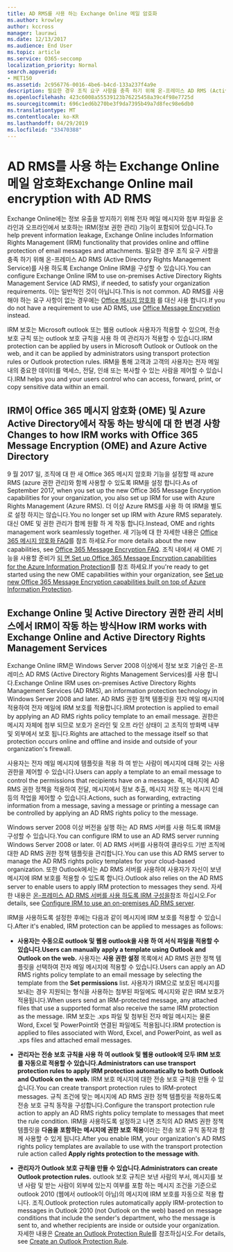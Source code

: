 ```yaml
---
title: AD RMS를 사용 하는 Exchange Online 메일 암호화
ms.author: krowley
author: kccross
manager: laurawi
ms.date: 12/13/2017
ms.audience: End User
ms.topic: article
ms.service: O365-seccomp
localization_priority: Normal
search.appverid:
- MET150
ms.assetid: 2c956776-0016-4be6-b4cd-133a237f4a9e
description: 필요한 경우 조직 요구 사항을 충족 하기 위해 온-프레미스 AD RMS (Active Directory Rights Management Service)를 사용 하도록 Exchange Online IRM을 구성할 수 있습니다. 이는 일반적인 것이 아닙니다. AD RMS를 사용 해야 하는 요구 사항이 없는 경우에는 Office 메시지 암호화를 대신 사용 합니다.
ms.openlocfilehash: 423c6008a55539123b76225458a39c4f98e7725d
ms.sourcegitcommit: 696c1ed6b270be3f9da7395b49a7d8fec98e6db0
ms.translationtype: MT
ms.contentlocale: ko-KR
ms.lasthandoff: 04/29/2019
ms.locfileid: "33470388"
---
```

# <a name="exchange-online-mail-encryption-with-ad-rms"></a><span data-ttu-id="e23f0-105">AD RMS를 사용 하는 Exchange Online 메일 암호화</span><span class="sxs-lookup"><span data-stu-id="e23f0-105">Exchange Online mail encryption with AD RMS</span></span>

<span data-ttu-id="e23f0-106">Exchange Online에는 정보 유출을 방지하기 위해 전자 메일 메시지와 첨부 파일을 온라인과 오프라인에서 보호하는 IRM(정보 권한 관리) 기능이 포함되어 있습니다.</span><span class="sxs-lookup"><span data-stu-id="e23f0-106">To help prevent information leakage, Exchange Online includes Information Rights Management (IRM) functionality that provides online and offline protection of email messages and attachments.</span></span> <span data-ttu-id="e23f0-107">필요한 경우 조직 요구 사항을 충족 하기 위해 온-프레미스 AD RMS (Active Directory Rights Management Service)를 사용 하도록 Exchange Online IRM을 구성할 수 있습니다.</span><span class="sxs-lookup"><span data-stu-id="e23f0-107">You can configure Exchange Online IRM to use on-premises Active Directory Rights Management Service (AD RMS), if needed, to satisfy your organization requirements.</span></span> <span data-ttu-id="e23f0-108">이는 일반적인 것이 아닙니다.</span><span class="sxs-lookup"><span data-stu-id="e23f0-108">This is not common.</span></span> <span data-ttu-id="e23f0-109">AD RMS를 사용 해야 하는 요구 사항이 없는 경우에는 [Office 메시지 암호화](ome.md) 를 대신 사용 합니다.</span><span class="sxs-lookup"><span data-stu-id="e23f0-109">If you do not have a requirement to use AD RMS, use [Office Message Encryption](ome.md) instead.</span></span> 

<span data-ttu-id="e23f0-110">IRM 보호는 Microsoft outlook 또는 웹용 outlook 사용자가 적용할 수 있으며, 전송 보호 규칙 또는 outlook 보호 규칙을 사용 하 여 관리자가 적용할 수 있습니다.</span><span class="sxs-lookup"><span data-stu-id="e23f0-110">IRM protection can be applied by users in Microsoft Outlook or Outlook on the web, and it can be applied by administrators using transport protection rules or Outlook protection rules.</span></span> <span data-ttu-id="e23f0-111">IRM을 통해 고객과 고객의 사용자는 전자 메일 내의 중요한 데이터를 액세스, 전달, 인쇄 또는 복사할 수 있는 사람을 제어할 수 있습니다.</span><span class="sxs-lookup"><span data-stu-id="e23f0-111">IRM helps you and your users control who can access, forward, print, or copy sensitive data within an email.</span></span>
  
## <a name="changes-to-how-irm-works-with-office-365-message-encryption-ome-and-azure-active-directory"></a><span data-ttu-id="e23f0-112">IRM이 Office 365 메시지 암호화 (OME) 및 Azure Active Directory에서 작동 하는 방식에 대 한 변경 사항</span><span class="sxs-lookup"><span data-stu-id="e23f0-112">Changes to how IRM works with Office 365 Message Encryption (OME) and Azure Active Directory</span></span>

<span data-ttu-id="e23f0-113">9 월 2017 일, 조직에 대 한 새 Office 365 메시지 암호화 기능을 설정할 때 azure RMS (azure 권한 관리)와 함께 사용할 수 있도록 IRM을 설정 합니다.</span><span class="sxs-lookup"><span data-stu-id="e23f0-113">As of September 2017, when you set up the new Office 365 Message Encryption capabilities for your organization, you also set up IRM for use with Azure Rights Management (Azure RMS).</span></span> <span data-ttu-id="e23f0-114">더 이상 Azure RMS를 사용 하 여 IRM을 별도로 설정 하지는 않습니다.</span><span class="sxs-lookup"><span data-stu-id="e23f0-114">You no longer set up IRM with Azure RMS separately.</span></span> <span data-ttu-id="e23f0-115">대신 OME 및 권한 관리가 함께 원활 하 게 작동 합니다.</span><span class="sxs-lookup"><span data-stu-id="e23f0-115">Instead, OME and rights management work seamlessly together.</span></span> <span data-ttu-id="e23f0-116">새 기능에 대 한 자세한 내용은 [Office 365 메시지 암호화 FAQ](https://support.office.com/article/0432dce9-d9b6-4e73-8a13-4a932eb0081e)를 참조 하세요.</span><span class="sxs-lookup"><span data-stu-id="e23f0-116">For more details about the new capabilities, see [Office 365 Message Encryption FAQ](https://support.office.com/article/0432dce9-d9b6-4e73-8a13-4a932eb0081e).</span></span> <span data-ttu-id="e23f0-117">조직 내에서 새 OME 기능을 사용할 준비가 [되 면 Set up Office 365 Message Encryption capabilities for the Azure Information Protection](https://support.office.com/article/7ff0c040-b25c-4378-9904-b1b50210d00e)를 참조 하세요.</span><span class="sxs-lookup"><span data-stu-id="e23f0-117">If you're ready to get started using the new OME capabilities within your organization, see [Set up new Office 365 Message Encryption capabilities built on top of Azure Information Protection](https://support.office.com/article/7ff0c040-b25c-4378-9904-b1b50210d00e).</span></span>
  
## <a name="how-irm-works-with-exchange-online-and-active-directory-rights-management-services"></a><span data-ttu-id="e23f0-118">Exchange Online 및 Active Directory 권한 관리 서비스에서 IRM이 작동 하는 방식</span><span class="sxs-lookup"><span data-stu-id="e23f0-118">How IRM works with Exchange Online and Active Directory Rights Management Services</span></span>

<span data-ttu-id="e23f0-119">Exchange Online IRM은 Windows Server 2008 이상에서 정보 보호 기술인 온-프레미스 AD RMS (Active Directory Rights Management Services)를 사용 합니다.</span><span class="sxs-lookup"><span data-stu-id="e23f0-119">Exchange Online IRM uses on-premises Active Directory Rights Management Services (AD RMS), an information protection technology in Windows Server 2008 and later.</span></span> <span data-ttu-id="e23f0-120">AD RMS 권한 정책 템플릿을 전자 메일 메시지에 적용하여 전자 메일에 IRM 보호를 적용합니다.</span><span class="sxs-lookup"><span data-stu-id="e23f0-120">IRM protection is applied to email by applying an AD RMS rights policy template to an email message.</span></span> <span data-ttu-id="e23f0-121">권한은 메시지 자체에 첨부 되므로 보호가 온라인 및 오프 라인 상태이 고 조직의 방화벽 내부 및 외부에서 보호 됩니다.</span><span class="sxs-lookup"><span data-stu-id="e23f0-121">Rights are attached to the message itself so that protection occurs online and offline and inside and outside of your organization's firewall.</span></span>
  
<span data-ttu-id="e23f0-122">사용자는 전자 메일 메시지에 템플릿을 적용 하 여 받는 사람이 메시지에 대해 갖는 사용 권한을 제어할 수 있습니다.</span><span class="sxs-lookup"><span data-stu-id="e23f0-122">Users can apply a template to an email message to control the permissions that recipients have on a message.</span></span> <span data-ttu-id="e23f0-123">즉, 메시지에 AD RMS 권한 정책을 적용하여 전달, 메시지에서 정보 추출, 메시지 저장 또는 메시지 인쇄 등의 작업을 제어할 수 있습니다.</span><span class="sxs-lookup"><span data-stu-id="e23f0-123">Actions, such as forwarding, extracting information from a message, saving a message or printing a message can be controlled by applying an AD RMS rights policy to the message.</span></span>
  
<span data-ttu-id="e23f0-124">Windows server 2008 이상 버전을 실행 하는 AD RMS 서버를 사용 하도록 IRM을 구성할 수 있습니다.</span><span class="sxs-lookup"><span data-stu-id="e23f0-124">You can configure IRM to use an AD RMS server running Windows Server 2008 or later.</span></span> <span data-ttu-id="e23f0-125">이 AD RMS 서버를 사용하여 클라우드 기반 조직에 대한 AD RMS 권한 정책 템플릿을 관리합니다.</span><span class="sxs-lookup"><span data-stu-id="e23f0-125">You can use this AD RMS server to manage the AD RMS rights policy templates for your cloud-based organization.</span></span> <span data-ttu-id="e23f0-126">또한 Outlook에서는 AD RMS 서버를 사용하여 사용자가 자신이 보낸 메시지에 IRM 보호를 적용할 수 있도록 합니다.</span><span class="sxs-lookup"><span data-stu-id="e23f0-126">Outlook also relies on the AD RMS server to enable users to apply IRM protection to messages they send.</span></span> <span data-ttu-id="e23f0-127">자세한 내용은 [온-프레미스 AD RMS 서버를 사용 하도록 IRM 구성을](configure-irm-to-use-an-on-premises-ad-rms-server.md)참조 하십시오.</span><span class="sxs-lookup"><span data-stu-id="e23f0-127">For details, see [Configure IRM to use an on-premises AD RMS server](configure-irm-to-use-an-on-premises-ad-rms-server.md).</span></span> 
  
<span data-ttu-id="e23f0-128">IRM을 사용하도록 설정한 후에는 다음과 같이 메시지에 IRM 보호를 적용할 수 있습니다.</span><span class="sxs-lookup"><span data-stu-id="e23f0-128">After it's enabled, IRM protection can be applied to messages as follows:</span></span>
  
- <span data-ttu-id="e23f0-129">**사용자는 수동으로 outlook 및 웹용 outlook을 사용 하 여 서식 파일을 적용할 수 있습니다.**</span><span class="sxs-lookup"><span data-stu-id="e23f0-129">**Users can manually apply a template using Outlook and Outlook on the web.**</span></span> <span data-ttu-id="e23f0-130">사용자는 **사용 권한 설정** 목록에서 AD RMS 권한 정책 템플릿을 선택하여 전자 메일 메시지에 적용할 수 있습니다.</span><span class="sxs-lookup"><span data-stu-id="e23f0-130">Users can apply an AD RMS rights policy template to an email message by selecting the template from the **Set permissions** list.</span></span> <span data-ttu-id="e23f0-131">사용자가 IRM으로 보호된 메시지를 보내는 경우 지원되는 형식을 사용하는 첨부된 파일에도 메시지와 같은 IRM 보호가 적용됩니다.</span><span class="sxs-lookup"><span data-stu-id="e23f0-131">When users send an IRM-protected message, any attached files that use a supported format also receive the same IRM protection as the message.</span></span> <span data-ttu-id="e23f0-132">IRM 보호는 .xps 파일 및 첨부된 전자 메일 메시지는 물론 Word, Excel 및 PowerPoint와 연결된 파일에도 적용됩니다.</span><span class="sxs-lookup"><span data-stu-id="e23f0-132">IRM protection is applied to files associated with Word, Excel, and PowerPoint, as well as .xps files and attached email messages.</span></span> 
    
- <span data-ttu-id="e23f0-133">**관리자는 전송 보호 규칙을 사용 하 여 outlook 및 웹용 outlook에 모두 IRM 보호를 자동으로 적용할 수 있습니다.**</span><span class="sxs-lookup"><span data-stu-id="e23f0-133">**Administrators can use transport protection rules to apply IRM protection automatically to both Outlook and Outlook on the web.**</span></span> <span data-ttu-id="e23f0-134">IRM 보호 메시지에 대한 전송 보호 규칙을 만들 수 있습니다.</span><span class="sxs-lookup"><span data-stu-id="e23f0-134">You can create transport protection rules to IRM-protect messages.</span></span> <span data-ttu-id="e23f0-135">규칙 조건에 맞는 메시지에 AD RMS 권한 정책 템플릿을 적용하도록 전송 보호 규칙 동작을 구성합니다.</span><span class="sxs-lookup"><span data-stu-id="e23f0-135">Configure the transport protection rule action to apply an AD RMS rights policy template to messages that meet the rule condition.</span></span> <span data-ttu-id="e23f0-136">IRM을 사용하도록 설정하고 나면 조직의 AD RMS 권한 정책 템플릿을 **다음을 포함하는 메시지에 권한 보호 적용**이라는 전송 보호 규칙 동작과 함께 사용할 수 있게 됩니다.</span><span class="sxs-lookup"><span data-stu-id="e23f0-136">After you enable IRM, your organization's AD RMS rights policy templates are available to use with the transport protection rule action called **Apply rights protection to the message with**.</span></span>
    
- <span data-ttu-id="e23f0-137">**관리자가 Outlook 보호 규칙을 만들 수 있습니다.**</span><span class="sxs-lookup"><span data-stu-id="e23f0-137">**Administrators can create Outlook protection rules.**</span></span> <span data-ttu-id="e23f0-138">outlook 보호 규칙은 보낸 사람의 부서, 메시지를 보낸 사람 및 받는 사람이 외부에 있는지 여부를 포함 하는 메시지 조건을 기준으로 outlook 2010 (웹에서 outlook이 아님)의 메시지에 IRM 보호를 자동으로 적용 합니다. 조직.</span><span class="sxs-lookup"><span data-stu-id="e23f0-138">Outlook protection rules automatically apply IRM-protection to messages in Outlook 2010 (not Outlook on the web) based on message conditions that include the sender's department, who the message is sent to, and whether recipients are inside or outside your organization.</span></span> <span data-ttu-id="e23f0-139">자세한 내용은 [Create an Outlook Protection Rule](http://technet.microsoft.com/library/da64750d-faaf-44de-ad8c-888eba7fbdbf.aspx)를 참조하십시오.</span><span class="sxs-lookup"><span data-stu-id="e23f0-139">For details, see [Create an Outlook Protection Rule](http://technet.microsoft.com/library/da64750d-faaf-44de-ad8c-888eba7fbdbf.aspx).</span></span>
    

